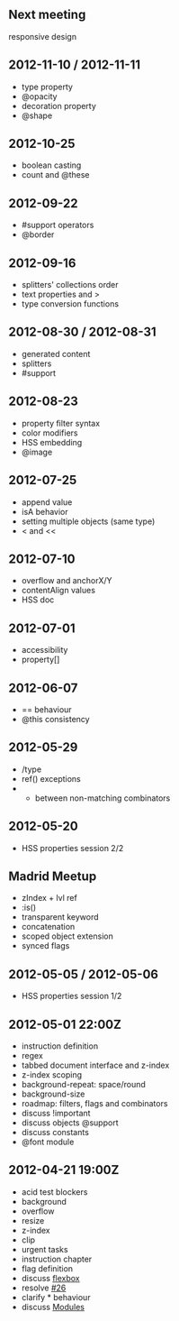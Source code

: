 ## Next meeting

responsive design

## 2012-11-10 / 2012-11-11

- type property
- @opacity
- decoration property
- @shape

## 2012-10-25

- boolean casting
- count and @these

## 2012-09-22

- #support operators
- @border

## 2012-09-16

- splitters' collections order
- text properties and >
- type conversion functions

## 2012-08-30 / 2012-08-31

- generated content
- splitters
- #support

## 2012-08-23

- property filter syntax
- color modifiers
- HSS embedding
- @image

## 2012-07-25

- append value
- isA behavior
- setting multiple objects (same type)
- < and <<

## 2012-07-10

- overflow and anchorX/Y
- contentAlign values
- HSS doc

## 2012-07-01

- accessibility
- property[]

## 2012-06-07

- == behaviour
- @this consistency

## 2012-05-29

- /type
- ref() exceptions
- * between non-matching combinators

## 2012-05-20

- HSS properties session 2/2

## Madrid Meetup

- zIndex + lvl ref
- :is()
- transparent keyword
- concatenation
- scoped object extension
- synced flags

## 2012-05-05 / 2012-05-06

- HSS properties session 1/2

## 2012-05-01 22:00Z

- instruction definition
- regex
- tabbed document interface and z-index
- z-index scoping
- background-repeat: space/round
- background-size
- roadmap: filters, flags and combinators
- discuss !important
- discuss objects @support
- discuss constants
- @font module

## 2012-04-21 19:00Z

- acid test blockers
- background
- overflow
- resize
- z-index
- clip
- urgent tasks
- instruction chapter
- flag definition
- discuss [flexbox](http://www.w3.org/TR/css3-flexbox/)
- resolve [#26](https://github.com/axr/specification/issues/26)
- clarify * behaviour
- discuss [Modules](/modules)
